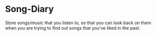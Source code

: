 # Song-Diary
Store songs/music that you listen to, so that you can look back on them when you are trying to find out songs that you've liked in the past.
